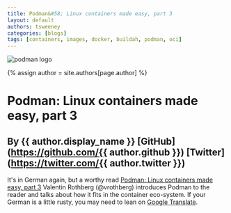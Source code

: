```yaml
---
title: Podman&#58; Linux containers made easy, part 3 
layout: default
authors: tsweeney
categories: [blogs]
tags: [containers, images, docker, buildah, podman, oci]
---
```

![podman logo](https://podman.io/images/podman.svg)

{% assign author = site.authors[page.author] %}

# Podman&#58; Linux containers made easy, part 3
## By {{ author.display_name }} [GitHub](https://github.com/{{ author.github }}) [Twitter](https://twitter.com/{{ author.twitter }})

It's in German again, but a worthy read [Podman: Linux containers made easy, part 3](https://www.heise.de/developer/artikel/Podman-Linux-Container-einfach-gemacht-Teil-3-4476343.html) Valentin Rothberg (@vrothberg) introduces Podman to the reader and talks about how it fits in the container eco-system.  If your German is a little rusty, you may need to lean on [Google Translate](https://translate.google.com/?hl=en&tab=TT&authuser=0).

